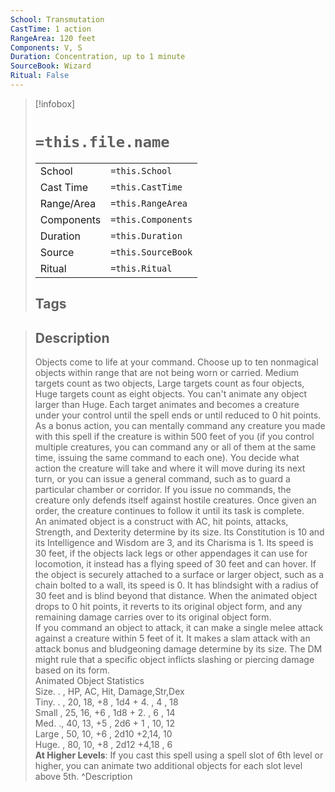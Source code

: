 ```yaml
---
School: Transmutation
CastTime: 1 action
RangeArea: 120 feet
Components: V, S
Duration: Concentration, up to 1 minute
SourceBook: Wizard
Ritual: False
---
```

> [!infobox]
>
> # `=this.file.name`
> |            |                    |
> | ---------- | ------------------ |
> | School     | `=this.School`     |
> | Cast Time  | `=this.CastTime`   |
> | Range/Area | `=this.RangeArea`  |
> | Components | `=this.Components` |
> | Duration   | `=this.Duration`   |
> | Source     | `=this.SourceBook` |
> | Ritual     | `=this.Ritual`     |
>## Tags
>

> ## Description
> Objects come to life at your command. Choose up to ten nonmagical objects within range that are not being worn or carried. Medium targets count as two objects, Large targets count as four objects, Huge targets count as eight objects. You can't animate any object larger than Huge. Each target animates and becomes a creature under your control until the spell ends or until reduced to 0 hit points.<br> As a bonus action, you can mentally command any creature you made with this spell if the creature is within 500 feet of you (if you control multiple creatures, you can command any or all of them at the same time, issuing the same command to each one). You decide what action the creature will take and where it will move during its next turn, or you can issue a general command, such as to guard a particular chamber or corridor. If you issue no commands, the creature only defends itself against hostile creatures. Once given an order, the creature continues to follow it until its task is complete.<br> An animated object is a construct with AC, hit points, attacks, Strength, and Dexterity determine by its size. Its Constitution is 10 and its Intelligence and Wisdom are 3, and its Charisma is 1. Its speed is 30 feet, if the objects lack legs or other appendages it can use for locomotion, it instead has a flying speed of 30 feet and can hover. If the object is securely attached to a surface or larger object, such as a chain bolted to a wall, its speed is 0. It has blindsight with a radius of 30 feet and is blind beyond that distance. When the animated object drops to 0 hit points, it reverts to its original object form, and any remaining damage carries over to its original object form.<br> If you command an object to attack, it can make a single melee attack against a creature within 5 feet of it. It makes a slam attack with an attack bonus and bludgeoning damage determine by its size. The DM might rule that a specific object inflicts slashing or piercing damage based on its form.<br> Animated Object Statistics<br>Size. . , HP, AC, Hit, Damage,Str,Dex<br>Tiny. . , 20, 18, +8 , 1d4 + 4. , 4 , 18<br>Small , 25, 16, +6 , 1d8 + 2. , 6 , 14<br>Med. ., 40, 13, +5 , 2d6 + 1 , 10, 12<br>Large , 50, 10, +6 , 2d10 +2,14, 10<br>Huge. , 80, 10, +8 , 2d12 +4,18 , 6<br> <b>At Higher Levels</b>: If you cast this spell using a spell slot of 6th level or higher, you can animate two additional objects for each slot level above 5th.
> ^Description